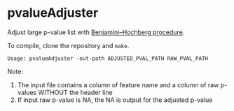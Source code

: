 # pvalueAdjuster

Adjust large p-value list with [Benjamini–Hochberg procedure](https://en.wikipedia.org/wiki/False_discovery_rate).

To compile, clone the repository and ```make```.

```text
Usage: pvalueAdjuster -out-path ADJUSTED_PVAL_PATH RAW_PVAL_PATH
```

Note:

1. The input file contains a column of feature name and a column of raw p-values WITHOUT the header line
2. If input raw p-value is NA, the NA is output for the adjusted p-value
